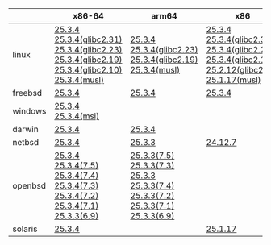 ||x86-64|arm64|x86|armv7|ppc64le|armel|
| --- | --- | --- | --- | --- | --- | --- |
|linux|[25.3.4](https://github.com/roswell/sbcl_head/releases/download/25.3.4/sbcl-25.3.4-x86-64-linux-binary.tar.bz2)<br />[25.3.4(glibc2.31)](https://github.com/roswell/sbcl_head/releases/download/25.3.4/sbcl-25.3.4-x86-64-linux-glibc2.31-binary.tar.bz2)<br />[25.3.4(glibc2.23)](https://github.com/roswell/sbcl_head/releases/download/25.3.4/sbcl-25.3.4-x86-64-linux-glibc2.23-binary.tar.bz2)<br />[25.3.4(glibc2.19)](https://github.com/roswell/sbcl_head/releases/download/25.3.4/sbcl-25.3.4-x86-64-linux-glibc2.19-binary.tar.bz2)<br />[25.3.4(glibc2.10)](https://github.com/roswell/sbcl_head/releases/download/25.3.4/sbcl-25.3.4-x86-64-linux-glibc2.10-binary.tar.bz2)<br />[25.3.4(musl)](https://github.com/roswell/sbcl_head/releases/download/25.3.4/sbcl-25.3.4-x86-64-linux-musl-binary.tar.bz2)<br />|[25.3.4](https://github.com/roswell/sbcl_head/releases/download/25.3.4/sbcl-25.3.4-arm64-linux-binary.tar.bz2)<br />[25.3.4(glibc2.23)](https://github.com/roswell/sbcl_head/releases/download/25.3.4/sbcl-25.3.4-arm64-linux-glibc2.23-binary.tar.bz2)<br />[25.3.4(glibc2.19)](https://github.com/roswell/sbcl_head/releases/download/25.3.4/sbcl-25.3.4-arm64-linux-glibc2.19-binary.tar.bz2)<br />[25.3.4(musl)](https://github.com/roswell/sbcl_head/releases/download/25.3.4/sbcl-25.3.4-arm64-linux-musl-binary.tar.bz2)<br />|[25.3.4](https://github.com/roswell/sbcl_head/releases/download/25.3.4/sbcl-25.3.4-x86-linux-binary.tar.bz2)<br />[25.3.4(glibc2.31)](https://github.com/roswell/sbcl_head/releases/download/25.3.4/sbcl-25.3.4-x86-linux-glibc2.31-binary.tar.bz2)<br />[25.3.4(glibc2.23)](https://github.com/roswell/sbcl_head/releases/download/25.3.4/sbcl-25.3.4-x86-linux-glibc2.23-binary.tar.bz2)<br />[25.3.4(glibc2.19)](https://github.com/roswell/sbcl_head/releases/download/25.3.4/sbcl-25.3.4-x86-linux-glibc2.19-binary.tar.bz2)<br />[25.2.12(glibc2.10)](https://github.com/roswell/sbcl_head/releases/download/25.2.12/sbcl-25.2.12-x86-linux-glibc2.10-binary.tar.bz2)<br />[25.1.17(musl)](https://github.com/roswell/sbcl_head/releases/download/25.1.17/sbcl-25.1.17-x86-linux-musl-binary.tar.bz2)<br />|[25.3.3](https://github.com/roswell/sbcl_head/releases/download/25.3.3/sbcl-25.3.3-armv7-linux-binary.tar.bz2)<br />|[25.2.28](https://github.com/roswell/sbcl_head/releases/download/25.2.28/sbcl-25.2.28-ppc64le-linux-binary.tar.bz2)<br />[25.2.28(glibc2.23)](https://github.com/roswell/sbcl_head/releases/download/25.2.28/sbcl-25.2.28-ppc64le-linux-glibc2.23-binary.tar.bz2)<br />[25.2.28(glibc2.19)](https://github.com/roswell/sbcl_head/releases/download/25.2.28/sbcl-25.2.28-ppc64le-linux-glibc2.19-binary.tar.bz2)<br />|[25.1.17](https://github.com/roswell/sbcl_head/releases/download/25.1.17/sbcl-25.1.17-armel-linux-binary.tar.bz2)<br />|
|freebsd|[25.3.4](https://github.com/roswell/sbcl_head/releases/download/25.3.4/sbcl-25.3.4-x86-64-freebsd-binary.tar.bz2)<br />|[25.3.4](https://github.com/roswell/sbcl_head/releases/download/25.3.4/sbcl-25.3.4-arm64-freebsd-binary.tar.bz2)<br />|[25.3.4](https://github.com/roswell/sbcl_head/releases/download/25.3.4/sbcl-25.3.4-x86-freebsd-binary.tar.bz2)<br />||||
|windows|[25.3.4](https://github.com/roswell/sbcl_head/releases/download/25.3.4/sbcl-25.3.4-x86-64-windows-binary.tar.bz2)<br />[25.3.4(msi)](https://github.com/roswell/sbcl_head/releases/download/25.3.4/sbcl-25.3.4-x86-64-windows-binary.msi)<br />||||||
|darwin|[25.3.4](https://github.com/roswell/sbcl_head/releases/download/25.3.4/sbcl-25.3.4-x86-64-darwin-binary.tar.bz2)<br />|[25.3.4](https://github.com/roswell/sbcl_head/releases/download/25.3.4/sbcl-25.3.4-arm64-darwin-binary.tar.bz2)<br />|||||
|netbsd|[25.3.4](https://github.com/roswell/sbcl_head/releases/download/25.3.4/sbcl-25.3.4-x86-64-netbsd-binary.tar.bz2)<br />|[25.3.3](https://github.com/roswell/sbcl_head/releases/download/25.3.3/sbcl-25.3.3-arm64-netbsd-binary.tar.bz2)<br />|[24.12.7](https://github.com/roswell/sbcl_head/releases/download/24.12.7/sbcl-24.12.7-x86-netbsd-binary.tar.bz2)<br />||||
|openbsd|[25.3.4](https://github.com/roswell/sbcl_head/releases/download/25.3.4/sbcl-25.3.4-x86-64-openbsd-binary.tar.bz2)<br />[25.3.4(7.5)](https://github.com/roswell/sbcl_head/releases/download/25.3.4/sbcl-25.3.4-x86-64-openbsd-7.5-binary.tar.bz2)<br />[25.3.4(7.4)](https://github.com/roswell/sbcl_head/releases/download/25.3.4/sbcl-25.3.4-x86-64-openbsd-7.4-binary.tar.bz2)<br />[25.3.4(7.3)](https://github.com/roswell/sbcl_head/releases/download/25.3.4/sbcl-25.3.4-x86-64-openbsd-7.3-binary.tar.bz2)<br />[25.3.4(7.2)](https://github.com/roswell/sbcl_head/releases/download/25.3.4/sbcl-25.3.4-x86-64-openbsd-7.2-binary.tar.bz2)<br />[25.3.4(7.1)](https://github.com/roswell/sbcl_head/releases/download/25.3.4/sbcl-25.3.4-x86-64-openbsd-7.1-binary.tar.bz2)<br />[25.3.3(6.9)](https://github.com/roswell/sbcl_head/releases/download/25.3.3/sbcl-25.3.3-x86-64-openbsd-6.9-binary.tar.bz2)<br />|[25.3.3(7.5)](https://github.com/roswell/sbcl_head/releases/download/25.3.3/sbcl-25.3.3-arm64-openbsd-7.5-binary.tar.bz2)<br />[25.3.3(7.3)](https://github.com/roswell/sbcl_head/releases/download/25.3.3/sbcl-25.3.3-arm64-openbsd-7.3-binary.tar.bz2)<br />[25.3.3](https://github.com/roswell/sbcl_head/releases/download/25.3.3/sbcl-25.3.3-arm64-openbsd-binary.tar.bz2)<br />[25.3.3(7.4)](https://github.com/roswell/sbcl_head/releases/download/25.3.3/sbcl-25.3.3-arm64-openbsd-7.4-binary.tar.bz2)<br />[25.3.3(7.2)](https://github.com/roswell/sbcl_head/releases/download/25.3.3/sbcl-25.3.3-arm64-openbsd-7.2-binary.tar.bz2)<br />[25.3.3(7.1)](https://github.com/roswell/sbcl_head/releases/download/25.3.3/sbcl-25.3.3-arm64-openbsd-7.1-binary.tar.bz2)<br />[25.3.3(6.9)](https://github.com/roswell/sbcl_head/releases/download/25.3.3/sbcl-25.3.3-arm64-openbsd-6.9-binary.tar.bz2)<br />|||||
|solaris|[25.3.4](https://github.com/roswell/sbcl_head/releases/download/25.3.4/sbcl-25.3.4-x86-64-solaris-binary.tar.bz2)<br />||[25.1.17](https://github.com/roswell/sbcl_head/releases/download/25.1.17/sbcl-25.1.17-x86-solaris-binary.tar.bz2)<br />||||
